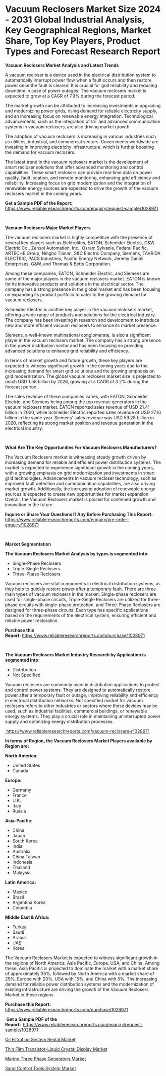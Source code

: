 <p><h1>Vacuum Reclosers Market Size 2024 - 2031 Global Industrial Analysis, Key Geographical Regions, Market Share, Top Key Players, Product Types and Forecast Research Report</h1></p><p><strong>Vacuum Reclosers Market Analysis and Latest Trends</strong></p>
<p><p>A vacuum recloser is a device used in the electrical distribution system to automatically interrupt power flow when a fault occurs and then restore power once the fault is cleared. It is crucial for grid reliability and reducing downtime in case of power outages. The vacuum reclosers market is expected to grow at a CAGR of 7.9% during the forecast period.</p><p>The market growth can be attributed to increasing investments in upgrading and modernizing power grids, rising demand for reliable electricity supply, and an increasing focus on renewable energy integration. Technological advancements, such as the integration of IoT and advanced communication systems in vacuum reclosers, are also driving market growth.</p><p>The adoption of vacuum reclosers is increasing in various industries such as utilities, industrial, and commercial sectors. Governments worldwide are investing in improving electricity infrastructure, which is further boosting the demand for vacuum reclosers.</p><p>The latest trend in the vacuum reclosers market is the development of smart recloser solutions that offer advanced monitoring and control capabilities. These smart reclosers can provide real-time data on power quality, fault location, and remote monitoring, enhancing grid efficiency and reliability. Increasing focus on grid modernization and the integration of renewable energy sources are expected to drive the growth of the vacuum reclosers market in the coming years.</p></p>
<p><strong>Get a Sample PDF of the Report:&nbsp;</strong> <a href="https://www.reliableresearchreports.com/enquiry/request-sample/1028971">https://www.reliableresearchreports.com/enquiry/request-sample/1028971</a></p>
<p>&nbsp;</p>
<p><strong>Vacuum Reclosers Major Market Players</strong></p>
<p><p>The vacuum reclosers market is highly competitive with the presence of several key players such as Elektrolites, EATON, Schneider Electric, G&W Electric Co., Zensol Automation, Inc., Osram Sylvania, Federal Pacific, ARTECHE Group, Ningbo Tianan, S&C Electric Company, Siemens, TAVRIDA ELECTRIC, PACS Industries, Pacific Energy Network, Jeremy Daniel Enterprises, G&W, and Thomas & Betts Corporation.</p><p>Among these companies, EATON, Schneider Electric, and Siemens are some of the major players in the vacuum reclosers market. EATON is known for its innovative products and solutions in the electrical sector. The company has a strong presence in the global market and has been focusing on expanding its product portfolio to cater to the growing demand for vacuum reclosers.</p><p>Schneider Electric is another key player in the vacuum reclosers market, offering a wide range of products and solutions for the electrical industry. The company has been investing in research and development to introduce new and more efficient vacuum reclosers to enhance its market presence.</p><p>Siemens, a well-known multinational conglomerate, is also a significant player in the vacuum reclosers market. The company has a strong presence in the power distribution sector and has been focusing on providing advanced solutions to enhance grid reliability and efficiency.</p><p>In terms of market growth and future growth, these key players are expected to witness significant growth in the coming years due to the increasing demand for smart grid solutions and the growing emphasis on grid modernization. The global vacuum reclosers market size is projected to reach USD 1.58 billion by 2026, growing at a CAGR of 3.2% during the forecast period.</p><p>The sales revenue of these companies varies, with EATON, Schneider Electric, and Siemens being among the top revenue generators in the vacuum reclosers market. EATON reported sales revenue of USD 21.41 billion in 2020, while Schneider Electric reported sales revenue of USD 27.16 billion in the same year. Siemens' sales revenue was USD 59.28 billion in 2020, reflecting its strong market position and revenue generation in the electrical industry.</p></p>
<p>&nbsp;</p>
<p><strong>What Are The Key Opportunities For Vacuum Reclosers Manufacturers?</strong></p>
<p><p>The Vacuum Reclosers market is witnessing steady growth driven by increasing demand for reliable and efficient power distribution systems. The market is expected to experience significant growth in the coming years, with a growing emphasis on grid modernization and investments in smart grid technologies. Advancements in vacuum recloser technology, such as improved fault detection and communication capabilities, are also driving market growth. Additionally, the increasing adoption of renewable energy sources is expected to create new opportunities for market expansion. Overall, the Vacuum Reclosers market is poised for continued growth and innovation in the future.</p></p>
<p><strong>Inquire or Share Your Questions If Any Before Purchasing This Report:</strong> <a href="https://www.reliableresearchreports.com/enquiry/pre-order-enquiry/1028971">https://www.reliableresearchreports.com/enquiry/pre-order-enquiry/1028971</a></p>
<p>&nbsp;</p>
<p><strong>Market Segmentation</strong></p>
<p><strong>The Vacuum Reclosers Market Analysis by types is segmented into:</strong></p>
<p><ul><li>Single-Phase Reclosers</li><li>Triple-Single Reclosers</li><li>Three-Phase Reclosers</li></ul></p>
<p><p>Vacuum reclosers are vital components in electrical distribution systems, as they help to quickly restore power after a temporary fault. There are three main types of vacuum reclosers in the market. Single-phase reclosers are used for single-phase circuits, Triple-Single Reclosers are utilized for three-phase circuits with single-phase protection, and Three-Phase Reclosers are designed for three-phase circuits. Each type has specific applications based on the requirements of the electrical system, ensuring efficient and reliable power restoration.</p></p>
<p><strong>Purchase this Report:&nbsp;</strong><a href="https://www.reliableresearchreports.com/purchase/1028971">https://www.reliableresearchreports.com/purchase/1028971</a></p>
<p>&nbsp;</p>
<p><strong>The Vacuum Reclosers Market Industry Research by Application is segmented into:</strong></p>
<p><ul><li>Distribution</li><li>Not Specified</li></ul></p>
<p><p>Vacuum reclosers are commonly used in distribution applications to protect and control power systems. They are designed to automatically restore power after a temporary fault or outage, improving reliability and efficiency in electrical distribution networks. Not specified market for vacuum reclosers refers to other industries or sectors where these devices may be used, such as industrial facilities, commercial buildings, or renewable energy systems. They play a crucial role in maintaining uninterrupted power supply and optimizing energy distribution processes.</p></p>
<p><a href="https://www.reliableresearchreports.com/vacuum-reclosers-r1028971">&nbsp;https://www.reliableresearchreports.com/vacuum-reclosers-r1028971</a></p>
<p><strong>In terms of Region, the Vacuum Reclosers Market Players available by Region are:</strong></p>
<p>
    <p> <strong> North America: </strong>
        <ul>
            <li>United States</li>
            <li>Canada</li>
        </ul>
        </p> 
    <p> <strong> Europe: </strong>
        <ul>
            <li>Germany</li>
            <li>France</li>
            <li>U.K.</li>
            <li>Italy</li>
            <li>Russia</li>
        </ul>
        </p> 
    <p> <strong> Asia-Pacific: </strong>
        <ul>
            <li>China</li>
            <li>Japan</li>
            <li>South Korea</li>
            <li>India</li>
            <li>Australia</li>
            <li>China Taiwan</li>
            <li>Indonesia</li>
            <li>Thailand</li>
            <li>Malaysia</li>
        </ul>
        </p> 
    <p> <strong> Latin America: </strong>
        <ul>
            <li>Mexico</li>
            <li>Brazil</li>
            <li>Argentina Korea</li>
            <li>Colombia</li>
        </ul>
        </p> 
    <p> <strong> Middle East & Africa: </strong>
        <ul>
            <li>Turkey</li>
            <li>Saudi</li>
            <li>Arabia</li>
            <li>UAE</li>
            <li>Korea</li>
        </ul>
    </p>
    </p>
<p><p>The Vacuum Reclosers Market is expected to witness significant growth in the regions of North America, Asia Pacific, Europe, USA, and China. Among these, Asia Pacific is projected to dominate the market with a market share of approximately 35%, followed by North America with a market share of 25%, Europe with 20%, USA with 15%, and China with 5%. The increasing demand for reliable power distribution systems and the modernization of existing infrastructure are driving the growth of the Vacuum Reclosers Market in these regions.</p></p>
<p><strong>Purchase this Report: </strong><a href="https://www.reliableresearchreports.com/purchase/1028971">https://www.reliableresearchreports.com/purchase/1028971</a></p>
<p>&nbsp;<strong>Get a Sample PDF of the Report:&nbsp;&nbsp;</strong><a href="https://www.reliableresearchreports.com/enquiry/request-sample/1028971">https://www.reliableresearchreports.com/enquiry/request-sample/1028971</a></p>
<p><strong></strong></p>
<p><p><a href="https://medium.com/@millerjimk/global-oil-filtration-system-rental-market-share-and-growth-opportunities-and-market-size-growing-df36a66fe704">Oil Filtration System Rental Market</a></p><p><a href="https://github.com/mdmasty/Market-Research-Report-List-1/blob/main/thin-film-transistor-liquid-crystal-display-market.md">Thin Film Transistor-Liquid Crystal Display Market</a></p><p><a href="https://medium.com/@carlahoustonh51/global-marine-three-phase-generators-market-by-product-type-by-application-by-region-and-64ed17991ae9">Marine Three Phase Generators Market</a></p><p><a href="https://github.com/salfordkingie/Market-Research-Report-List-1/blob/main/sand-control-tools-system-market.md">Sand Control Tools System Market</a></p></p>